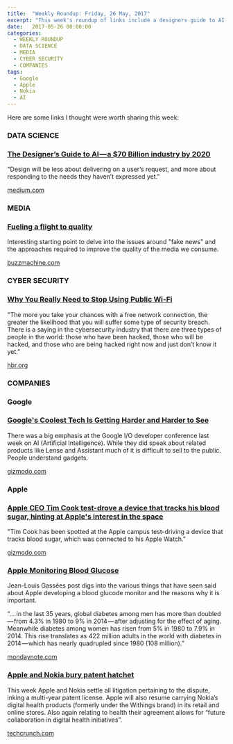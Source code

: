 ```yaml
---
title:  "Weekly Roundup: Friday, 26 May, 2017"
excerpt: "This week's roundup of links include a designers guide to AI, efforts by organizations to tackle 'fake news' and are Apple moving into the health space?"
date:   2017-05-26 00:00:00
categories:
  - WEEKLY ROUNDUP
  - DATA SCIENCE
  - MEDIA
  - CYBER SECURITY
  - COMPANIES
tags:
  - Google
  - Apple
  - Nokia
  - AI
---
```


Here are some links I thought were worth sharing this week:

<h3 class="category">DATA SCIENCE</h3>

<div class="item">
	<h3 class="item-header">
		<a href="https://uxdesign.cc/the-designers-ai-study-guide-26dbfebf6c2a">The Designer’s Guide to AI — a $70 Billion industry by 2020</a>
	</h3>
	<p>
        "Design will be less about delivering on a user’s request, and more about responding to the needs they haven’t expressed yet."
	</p>
	<span class="item-footer">
		<a href="https://uxdesign.cc/the-designers-ai-study-guide-26dbfebf6c2a">medium.com</a>
	</span>
</div>

<h3 class="category">MEDIA</h3>

<div class="item">
	<h3 class="item-header">
		<a href="http://buzzmachine.com/2017/05/02/fueling-flight-quality/">Fueling a flight to quality</a>
	</h3>
	<p>
        Interesting starting point to delve into the issues around "fake news" and the approaches required to improve the quality of the media we consume.
	</p>
	<span class="item-footer">
		<a href="http://buzzmachine.com/2017/05/02/fueling-flight-quality/">buzzmachine.com</a>
	</span>
</div>

<h3 class="category">CYBER SECURITY</h3>

<div class="item">
	<h3 class="item-header">
		<a href="https://hbr.org/2017/05/why-you-really-need-to-stop-using-public-wi-fi">Why You Really Need to Stop Using Public Wi-Fi</a>
	</h3>
	<p>
        "The more you take your chances with a free network connection, the greater the likelihood that you will suffer some type of security breach. There is a saying in the cybersecurity industry that there are three types of people in the world: those who have been hacked, those who will be hacked, and those who are being hacked right now and just don’t know it yet."
	</p>
	<span class="item-footer">
		<a href="https://hbr.org/2017/05/why-you-really-need-to-stop-using-public-wi-fi">hbr.org</a>
	</span>
</div>

<h3 class="category">COMPANIES</h3>

<h3>Google</h3>

<div class="item">
	<h3 class="item-header">
		<a href="http://gizmodo.com/googles-coolest-tech-is-getting-harder-and-harder-to-se-1795335888">Google's Coolest Tech Is Getting Harder and Harder to See</a>
	</h3>
	<p>
        There was a big emphasis at the Google I/O developer conference last week on AI (Artificial Intelligence). While they did speak about related products like Lense and Assistant much of it is difficult to sell to the public. People understand gadgets.
	</p>
	<span class="item-footer">
		<a href="http://gizmodo.com/googles-coolest-tech-is-getting-harder-and-harder-to-se-1795335888">gizmodo.com</a>
	</span>
</div>

<h3>Apple</h3>

<div class="item">
	<h3 class="item-header">
		<a href="http://www.cnbc.com/2017/05/18/apple-ceo-tim-cook-test-drove-glucose-monitor.html">Apple CEO Tim Cook test-drove a device that tracks his blood sugar, hinting at Apple's interest in the space</a>
	</h3>
	<p>
        "Tim Cook has been spotted at the Apple campus test-driving a device that tracks blood sugar, which was connected to his Apple Watch."
	</p>
	<span class="item-footer">
		<a href="http://www.cnbc.com/2017/05/18/apple-ceo-tim-cook-test-drove-glucose-monitor.html">gizmodo.com</a>
	</span>
</div>

<div class="item">
	<h3 class="item-header">
		<a href="https://mondaynote.com/apple-monitoring-blood-glucose-9e6f7bb0b467">Apple Monitoring Blood Glucose</a>
	</h3>
	<p>
        Jean-Louis Gassées post digs into the various things that have seen said about Apple developing a blood glucode monitor and the reasons why it is important.
    </p>
    <p>
        “… in the last 35 years, global diabetes among men has more than doubled — from 4.3% in 1980 to 9% in 2014 — after adjusting for the effect of aging. Meanwhile diabetes among women has risen from 5% in 1980 to 7.9% in 2014. This rise translates as 422 million adults in the world with diabetes in 2014 — which has nearly quadrupled since 1980 (108 million).”
	</p>
	<span class="item-footer">
		<a href="https://mondaynote.com/apple-monitoring-blood-glucose-9e6f7bb0b467">mondaynote.com</a>
	</span>
</div>

<div class="item">
	<h3 class="item-header">
		<a href="https://techcrunch.com/2017/05/23/apple-and-nokia-bury-patent-hatchet/">Apple and Nokia bury patent hatchet</a>
	</h3>
	<p>
        This week Apple and Nokia settle all litigation pertaining to the dispute, inking a multi-year patent license. Apple will also resume carrying Nokia’s digital health products (formerly under the Withings brand) in its retail and online stores. Also again relating to health their agreement allows for “future collaboration in digital health initiatives”.
	</p>
	<span class="item-footer">
		<a href="https://techcrunch.com/2017/05/23/apple-and-nokia-bury-patent-hatchet/">techcrunch.com</a>
	</span>
</div>